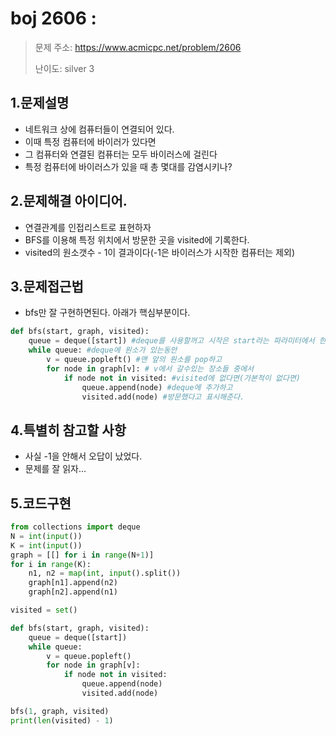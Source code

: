 # boj 2606 : 
> 문제 주소: https://www.acmicpc.net/problem/2606
> 
> 난이도: silver 3

## 1.문제설명
- 네트워크 상에 컴퓨터들이 연결되어 있다.
- 이때 특정 컴퓨터에 바이러가 있다면 
- 그 컴퓨터와 연결된 컴퓨터는 모두 바이러스에 걸린다
- 특정 컴퓨터에 바이러스가 있을 때 총 몇대를 감염시키나?
## 2.문제해결 아이디어.
- 연결관계를 인접리스트로 표현하자
- BFS를 이용해 특정 위치에서 방문한 곳을 visited에 기록한다.
- visited의 원소갯수 - 1이 결과이다(-1은 바이러스가 시작한 컴퓨터는 제외)
## 3.문제접근법
- bfs만 잘 구현하면된다. 아래가 핵심부분이다.
```python
def bfs(start, graph, visited):
    queue = deque([start]) #deque를 사용할꺼고 시작은 start라는 파라미터에서 한다
    while queue: #deque에 원소가 있는동안
        v = queue.popleft() #맨 앞의 원소를 pop하고
        for node in graph[v]: # v에서 갈수있는 장소들 중에서
            if node not in visited: #visited에 없다면(가본적이 없다면)
                queue.append(node) #deque에 추가하고
                visited.add(node) #방문했다고 표시해준다.
```
## 4.특별히 참고할 사항
- 사실 -1을 안해서 오답이 났었다.
- 문제를 잘 읽자...
## 5.코드구현
``` python
from collections import deque
N = int(input())
K = int(input())
graph = [[] for i in range(N+1)]
for i in range(K):
    n1, n2 = map(int, input().split())
    graph[n1].append(n2)
    graph[n2].append(n1)

visited = set()

def bfs(start, graph, visited):
    queue = deque([start])
    while queue:
        v = queue.popleft()
        for node in graph[v]:
            if node not in visited:
                queue.append(node)
                visited.add(node)

bfs(1, graph, visited)
print(len(visited) - 1)

```